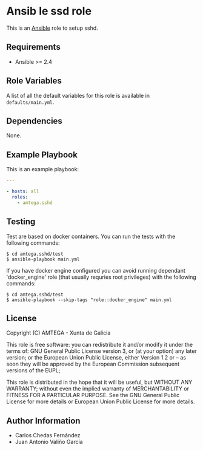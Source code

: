 # Ansib le ssd role

This is an [Ansible](http://www.ansible.com) role to setup sshd.

## Requirements

- Ansible >= 2.4

## Role Variables

A list of all the default variables for this role is available in `defaults/main.yml`.

## Dependencies

None.

## Example Playbook

This is an example playbook:

```yaml
---

- hosts: all
  roles:
    - amtega.sshd
```

## Testing

Test are based on docker containers. You can run the tests with the following commands:

```shell
$ cd amtega.sshd/test
$ ansible-playbook main.yml
```

If you have docker engine configured you can avoid running dependant 'docker_engine' role (that usually requries root privileges) with the following commands:

```shell
$ cd amtega.sshd/test
$ ansible-playbook --skip-tags "role::docker_engine" main.yml
```

## License

Copyright (C) <YEAR> AMTEGA - Xunta de Galicia

This role is free software: you can redistribute it and/or modify
it under the terms of:
GNU General Public License version 3, or (at your option) any later version;
or the European Union Public License, either Version 1.2 or – as soon
they will be approved by the European Commission ­subsequent versions of
the EUPL;

This role is distributed in the hope that it will be useful,
but WITHOUT ANY WARRANTY; without even the implied warranty of
MERCHANTABILITY or FITNESS FOR A PARTICULAR PURPOSE.  See the
GNU General Public License for more details or European Union Public License for more details.

## Author Information

- Carlos Chedas Fernández
- Juan Antonio Valiño García
